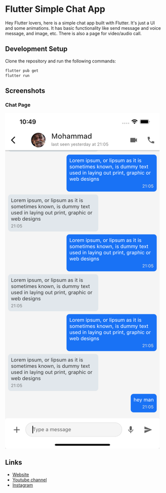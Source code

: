 # Flutter Simple Chat App

Hey Flutter lovers, here is a simple chat app built with Flutter. It's just a UI and some animations. It has basic functionality like send message and voice message, and image, etc. There is also a page for video/audio call.


## Development Setup
Clone the repository and run the following commands:
```
flutter pub get
flutter run
```

## Screenshots

### Chat Page
<img src="assets/screenshots/chat-page.png" width="500px" />

## Links

* [Website](https://afgprogrammer.com)
* [Youtube channel](https://youtube.com/afgprogrammer)
* [Instagram](https://instagram.com/theflutterlover)

